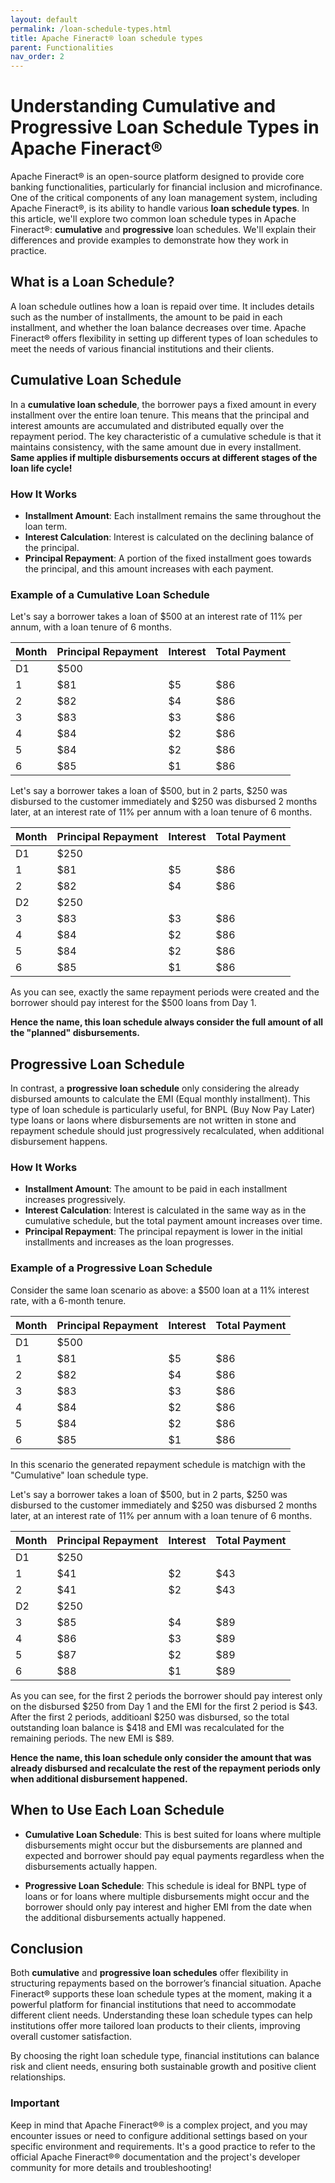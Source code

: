 ```yaml
---
layout: default
permalink: /loan-schedule-types.html
title: Apache Fineract® loan schedule types
parent: Functionalities
nav_order: 2
---
```


# Understanding Cumulative and Progressive Loan Schedule Types in Apache Fineract®

Apache Fineract® is an open-source platform designed to provide core banking functionalities, particularly for financial inclusion and microfinance. One of the critical components of any loan management system, including Apache Fineract®, is its ability to handle various **loan schedule types**. In this article, we'll explore two common loan schedule types in Apache Fineract®: **cumulative** and **progressive** loan schedules. We'll explain their differences and provide examples to demonstrate how they work in practice.

## What is a Loan Schedule?

A loan schedule outlines how a loan is repaid over time. It includes details such as the number of installments, the amount to be paid in each installment, and whether the loan balance decreases over time. Apache Fineract® offers flexibility in setting up different types of loan schedules to meet the needs of various financial institutions and their clients.

## Cumulative Loan Schedule

In a **cumulative loan schedule**, the borrower pays a fixed amount in every installment over the entire loan tenure. This means that the principal and interest amounts are accumulated and distributed equally over the repayment period. The key characteristic of a cumulative schedule is that it maintains consistency, with the same amount due in every installment. **Same applies if multiple disbursements occurs at different stages of the loan life cycle!**

### How It Works

- **Installment Amount**: Each installment remains the same throughout the loan term.
- **Interest Calculation**: Interest is calculated on the declining balance of the principal.
- **Principal Repayment**: A portion of the fixed installment goes towards the principal, and this amount increases with each payment.

### Example of a Cumulative Loan Schedule

Let's say a borrower takes a loan of $500 at an interest rate of 11% per annum, with a loan tenure of 6 months.

| Month | Principal Repayment | Interest | Total Payment |
|-------|---------------------|----------|---------------|
| D1    | $500                |          |               |
| 1     | $81                 | $5       | $86           |
| 2     | $82                 | $4       | $86           |
| 3     | $83                 | $3       | $86           |
| 4     | $84                 | $2       | $86           |
| 5     | $84                 | $2       | $86           |
| 6     | $85                 | $1       | $86           |

Let's say a borrower takes a loan of $500, but in 2 parts, $250 was disbursed to the customer immediately and $250 was disbursed 2 months later, at an interest rate of 11% per annum with a loan tenure of 6 months.

| Month | Principal Repayment | Interest | Total Payment |
|-------|---------------------|----------|---------------|
| D1    | $250                |          |               |
| 1     | $81                 | $5       | $86           |
| 2     | $82                 | $4       | $86           |
| D2    | $250                |          |               |
| 3     | $83                 | $3       | $86           |
| 4     | $84                 | $2       | $86           |
| 5     | $84                 | $2       | $86           |
| 6     | $85                 | $1       | $86           |

As you can see, exactly the same repayment periods were created and the borrower should pay interest for the $500 loans from Day 1.

**Hence the name, this loan schedule always consider the full amount of all the "planned" disbursements.**

## Progressive Loan Schedule

In contrast, a **progressive loan schedule** only considering the already disbursed amounts to calculate the EMI (Equal monthly installment). This type of loan schedule is particularly useful, for BNPL (Buy Now Pay Later) type loans or laons where disbursements are not written in stone and repayment schedule should just progressively recalculated, when additional disbursement happens.

### How It Works

- **Installment Amount**: The amount to be paid in each installment increases progressively.
- **Interest Calculation**: Interest is calculated in the same way as in the cumulative schedule, but the total payment amount increases over time.
- **Principal Repayment**: The principal repayment is lower in the initial installments and increases as the loan progresses.

### Example of a Progressive Loan Schedule

Consider the same loan scenario as above: a $500 loan at a 11% interest rate, with a 6-month tenure.

| Month | Principal Repayment | Interest | Total Payment |
|-------|---------------------|----------|---------------|
| D1    | $500                |          |               |
| 1     | $81                 | $5       | $86           |
| 2     | $82                 | $4       | $86           |
| 3     | $83                 | $3       | $86           |
| 4     | $84                 | $2       | $86           |
| 5     | $84                 | $2       | $86           |
| 6     | $85                 | $1       | $86           |

In this scenario the generated repayment schedule is matchign with the "Cumulative" loan schedule type.

Let's say a borrower takes a loan of $500, but in 2 parts, $250 was disbursed to the customer immediately and $250 was disbursed 2 months later, at an interest rate of 11% per annum with a loan tenure of 6 months.

| Month | Principal Repayment | Interest | Total Payment |
|-------|---------------------|----------|---------------|
| D1    | $250                |          |               |
| 1     | $41                 | $2       | $43           |
| 2     | $41                 | $2       | $43           |
| D2    | $250                |          |               |
| 3     | $85                 | $4       | $89           |
| 4     | $86                 | $3       | $89           |
| 5     | $87                 | $2       | $89           |
| 6     | $88                 | $1       | $89           |

As you can see, for the first 2 periods the borrower should pay interest only on the disbursed $250 from Day 1 and the EMI for the first 2 period is $43.
After the first 2 periods, additioanl $250 was disbursed, so the total outstanding loan balance is $418 and EMI was recalculated for the remaining periods. The new EMI is $89.

**Hence the name, this loan schedule only consider the amount that was already disbursed and recalculate the rest of the repayment periods only when additional disbursement happened.**

## When to Use Each Loan Schedule

- **Cumulative Loan Schedule**: This is best suited for loans where multiple disbursements might occur but the disbursements are planned and expected and borrower should pay equal payments regardless when the disbursements actually happen.
  
- **Progressive Loan Schedule**: This schedule is ideal for BNPL type of loans or for loans where multiple disbursements might occur and the borrower should only pay interest and higher EMI from the date when the additional disbursements actually happened.

## Conclusion

Both **cumulative** and **progressive loan schedules** offer flexibility in structuring repayments based on the borrower’s financial situation. Apache Fineract® supports these loan schedule types at the moment, making it a powerful platform for financial institutions that need to accommodate different client needs. Understanding these loan schedule types can help institutions offer more tailored loan products to their clients, improving overall customer satisfaction.

By choosing the right loan schedule type, financial institutions can balance risk and client needs, ensuring both sustainable growth and positive client relationships.

### Important
Keep in mind that Apache Fineract®® is a complex project, and you may encounter issues or need to configure additional settings based on your specific environment and requirements. It's a good practice to refer to the official Apache Fineract®® documentation and the project's developer community for more details and troubleshooting!
